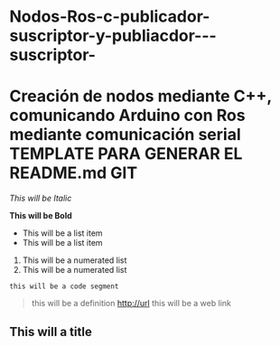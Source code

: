 # Nodos-Ros-c-publicador-suscriptor-y-publiacdor---suscriptor-
Creación de nodos mediante C++, comunicando Arduino con Ros mediante comunicación serial
TEMPLATE PARA GENERAR EL README.md GIT
==============

*This will be Italic*

**This will be Bold**

- This will be a list item
- This will be a list item

1. This will be a numerated list 
2. This will be a numerated list 

```
this will be a code segment
```
> this will be a definition
<http://url> this will be a web link
<!--this will a comment-->
This will a title
--------------

